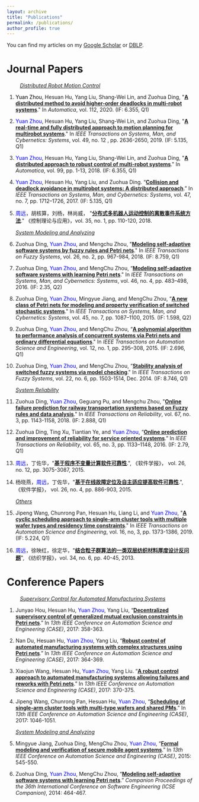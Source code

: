 ```yaml
---
layout: archive
title: "Publications"
permalink: /publications/
author_profile: true
---
```



You can find my articles on my [Google Scholar](https://scholar.google.com.hk/citations?user=MDKdG80AAAAJ&hl=zh-CN) or [DBLP](https://dblp.org/pid/87/10142.html).

**Journal Papers**
======

&nbsp;&nbsp;&nbsp;&nbsp;&nbsp;&nbsp;&nbsp;&nbsp;
*<u>Distributed Robot Motion Control</u>*

1. <span style="color: black">Yuan Zhou</span>, Hesuan Hu, Yang Liu, Shang-Wei Lin, and Zuohua Ding, "**[A distributed method to avoid higher-order deadlocks in multi-robot systems](https://www.sciencedirect.com/science/article/pii/S0005109819305692)**." In *Automatica*, vol. 112, 2020. (IF: 6.355, Q1)

1. <span style="color:blue">Yuan Zhou</span>, Hesuan Hu, Yang Liu, Shang-Wei Lin, and Zuohua Ding, "**[A real-time and fully distributed approach to motion planning for multirobot systems](https://ieeexplore.ieee.org/abstract/document/8055437)**." In *IEEE Transactions on Systems, Man, and Cybernetics: Systems*, vol. 49, no. 12 , pp. 2636-2650, 2019. (IF: 5.135, Q1)

1. <span style="color:blue">Yuan Zhou</span>, Hesuan Hu, Yang Liu, Shang-Wei Lin, and Zuohua Ding, "**[A distributed approach to robust control of multi-robot systems](https://www.sciencedirect.com/science/article/pii/S0005109818304217)**." In *Automatica*, vol. 99, pp. 1-13, 2018. (IF: 6.355, Q1)

1. <span style="color:blue">Yuan Zhou</span>, Hesuan Hu, Yang Liu, and Zuohua Ding. “**[Collision and deadlock avoidance in multirobot systems: A distributed approach](https://ieeexplore.ieee.org/abstract/document/7875176)**.” In *IEEE Transactions on Systems, Man, and Cybernetics: Systems*, vol. 47, no. 7, pp. 1712–1726, 2017. (IF: 5.135, Q1)

1. <span style="color:blue">周远</span>，胡核算，刘杨，林尚威， "**[分布式多机器人运动控制的离散事件系统方法](http://jcta.alljournals.ac.cn/CTA_CN/ch/reader/create_pdf.aspx?file_no=CCTA160918&flag=1&journal_id=CTA_CN&year_id=2018)**." 《控制理论与应用》，vol. 35, no. 1, pp. 110-120, 2018.

   *<u>System Modeling and Analyzing</u>*

1. Zuohua Ding, <span style="color:blue">Yuan Zhou</span>, and Mengchu Zhou, "**[Modeling self-adaptive software systems by fuzzy rules and Petri nets](https://ieeexplore.ieee.org/abstract/document/7917321)**." In *IEEE Transactions on Fuzzy Systems*, vol. 26, no. 2, pp. 967-984, 2018. (IF: 8.759, Q1)

1. Zuohua Ding, <span style="color:blue">Yuan Zhou</span>, and MengChu Zhou, “**[Modeling self-adaptive software systems with learning Petri nets](https://ieeexplore.ieee.org/abstract/document/7115165)**." In *IEEE Transactions on Systems, Man, and Cybernetics: Systems*, vol. 46, no. 4, pp. 483–498, 2016. (IF: 2.35, Q2)

1. Zuohua Ding, <span style="color:blue">Yuan Zhou</span>, Mingyue Jiang, and MengChu Zhou, “**[A new class of Petri nets for modeling and property verification of switched stochastic systems](https://ieeexplore.ieee.org/abstract/document/6995961/)**." In *IEEE Transactions on Systems, Man, and Cybernetics: Systems*, vol. 45, no. 7, pp. 1087–1100, 2015. (IF: 1.598, Q2)

1. Zuohua Ding, <span style="color:blue">Yuan Zhou</span>, and MengChu Zhou, “**[A polynomial algorithm to performance analysis of concurrent systems via Petri nets and ordinary differential equations](https://ieeexplore.ieee.org/abstract/document/6684591)**." In *IEEE Transactions on Automation Science and Engineering*, vol. 12, no. 1, pp. 295–308, 2015. (IF: 2.696, Q1)

1. Zuohua Ding, <span style="color:blue">Yuan Zhou</span>, and MengChu Zhou, “**[Stability analysis of switched fuzzy systems via model checking](https://ieeexplore.ieee.org/abstract/document/6698303)**." In *IEEE Transactions on Fuzzy Systems*, vol. 22, no. 6, pp. 1503-1514, Dec. 2014. (IF: 8.746, Q1)

   *<u>System Reliability</u>*

1. Zuohua Ding, <span style="color:blue">Yuan Zhou</span>, Geguang Pu, and Mengchu Zhou, "**[Online failure prediction for railway transportation systems based on Fuzzy rules and data analysis](https://ieeexplore.ieee.org/abstract/document/8357501)**." In *IEEE Transactions on Reliability*, vol. 67, no. 3, pp. 1143-1158, 2018. (IF: 2.888, Q1)

1. Zuohua Ding, Ting Xu, Tiantian Ye, and <span style="color:blue">Yuan Zhou</span>, “**[Online prediction and improvement of reliability for service oriented systems](https://ieeexplore.ieee.org/abstract/document/7361770/)**.” In *IEEE Transactions on Reliability*, vol. 65, no. 3, pp. 1133–1148, 2016. (IF: 2.79, Q1)

1. <span style="color:blue">周远</span>，丁佐华，"**[基于程序不变量计算软件可靠性](http://www.jos.org.cn/jos/ch/reader/view_abstract.aspx?file_no=4803&flag=1)**.", 《软件学报》， vol. 26, no. 12, pp. 3075-3087, 2015.

1. 杨晓燕，<span style="color:blue">周远</span>，丁佐华，"**[基于在线故障定位及自主适应提高软件可靠性](http://www.jos.org.cn/jos/ch/reader/view_abstract.aspx?file_no=4761&flag=1)**.", 《软件学报》， vol. 26, no. 4, pp. 886-903, 2015.

   *<u>Others</u>*

1. Jipeng Wang, Chunrong Pan, Hesuan Hu, Liang Li, and <span style="color:blue">Yuan Zhou</span>, "**[A cyclic scheduling approach to single-arm cluster tools with multiple wafer types and residency time constraints](https://ieeexplore.ieee.org/abstract/document/8543218)**." In *IEEE Transactions on Automation Science and Engineering*, vol. 16, no, 3, pp. 1373-1386, 2019. (IF: 5.224, Q1)

1. <span style="color:blue">周远</span>，徐映红，徐定华，"**[结合粒子群算法的一类双层纺织材料厚度设计反问题](http://www.fzxb.org.cn/CN/Y2013/V34/I6/40)**", 《纺织学报》，vol. 34, no. 6, pp. 40-45, 2013.




**Conference Papers**
======

&nbsp;&nbsp;&nbsp;&nbsp;&nbsp;&nbsp;&nbsp;&nbsp;
*<u>Supervisory Control for Automated Manufacturing Systems</u>*

1. Junyao Hou, Hesuan Hu, <span style="color:blue">Yuan Zhou</span>, Yang Liu, “**[Decentralized supervisory control of generalized mutual exclusion constraints in Petri nets](https://ieeexplore.ieee.org/abstract/document/8256129)**.” In *13th IEEE Conference on Automation Science and Engineering (CASE)*, 2017: 358-363.

1. Nan Du, Hesuan Hu, <span style="color:blue">Yuan Zhou</span>, Yang Liu, “**[Robust control of automated manufacturing systems with complex structures using Petri nets](https://ieeexplore.ieee.org/abstract/document/8256130)**.” In *13th IEEE Conference on Automation Science and Engineering (CASE)*, 2017: 364-369.

1. Xiaojun Wang, Hesuan Hu, <span style="color:blue">Yuan Zhou</span>, Yang Liu. “**[A robust control approach to automated manufacturing systems allowing failures and reworks with Petri nets](https://ieeexplore.ieee.org/abstract/document/8256131)**.” In *13th IEEE Conference on Automation Science and Engineering (CASE)*, 2017:
370-375.

1. Jipeng Wang, Chunrong Pan, Hesuan Hu, <span style="color:blue">Yuan Zhou</span>, “**[Scheduling of single-arm cluster tools with multi-type wafers and shared PMs](https://ieeexplore.ieee.org/abstract/document/8256242)**.” In *13th IEEE Conference on Automation Science and Engineering (CASE)*, 2017: 1046-1051.

   *<u>System Modeling and Analyzing</u>*

1. Mingyue Jiang, Zuohua Ding, MengChu Zhou, <span style="color:blue">Yuan Zhou</span>, “**[Formal modeling and verification of secure mobile agent systems](https://ieeexplore.ieee.org/abstract/document/7294136)**.” In *13th IEEE Conference on Automation Science and Engineering (CASE)*, 2015: 545-550.

1. Zuohua Ding, <span style="color:blue">Yuan Zhou</span>, MengChu Zhou, “**[Modeling self-adaptive software systems with learning Petri nets](https://dl.acm.org/citation.cfm?id=2591113)**.” *Companion Proceedings of the 36th International Conference on Software Engineering (ICSE Companion)*, 2014: 464-467.

